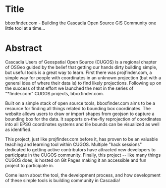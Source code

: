 Title
=====

bboxfinder.com - Building the Cascadia Open Source GIS Community one little tool at a time...

Abstract
========

Cascadia Users of Geospatial Open Source (CUGOS) is a regional chapter of OSGeo guided by the belief that getting our hands dirty building simple, but useful tools is a great way to learn.  First there was projfinder.com, a simple way for people with coordinates in an unknown projection (but with a general idea of where their data is) to find likely projections.  Following up on the success of that effort we launched the next in the series of "*finder.com" CUGOS projects, bboxfinder.com.

Built on a simple stack of open source tools, bboxfinder.com aims to be a resource for finding all things related to bounding box coordinates.  The website allows users to draw or import shapes from geojson to capture a bounding box for the data.  It supports on-the-fly reprojection of coordinates into all EPSG coordinates systems and tile bounds can be visualized as well as identified.

This project, just like projfinder.com before it, has proven to be an valuable teaching and learning tool within CUGOS.  Multiple "hack sessions" dedicated to getting active contributors have attracted new developers to participate in the CUGOS community.  Finally, this project -- like many things CUGOS does, is hosted on Git Pages making it an accessible and fun project to participate in.

Come learn about the tool, the development process, and how development of these simple tools is building community in Cascadia!
